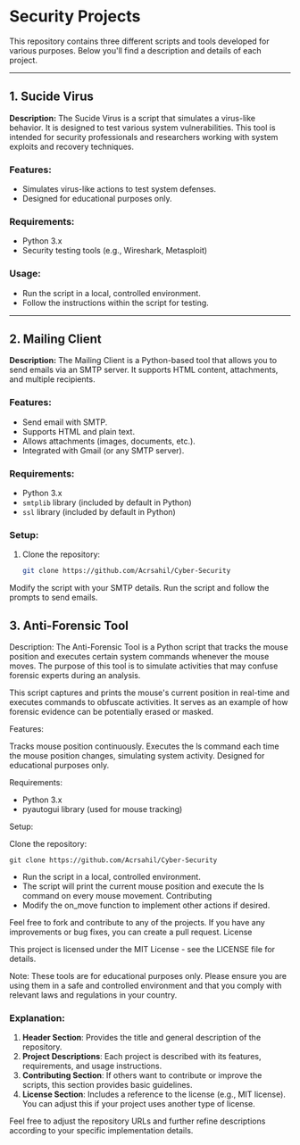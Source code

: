 

# Security Projects

This repository contains three different scripts and tools developed for various purposes. Below you'll find a description and details of each project.

---

## 1. **Sucide Virus**

**Description:**
The Sucide Virus is a script that simulates a virus-like behavior. It is designed to test various system vulnerabilities. This tool is intended for security professionals and researchers working with system exploits and recovery techniques.

### Features:
- Simulates virus-like actions to test system defenses.
- Designed for educational purposes only. 

### Requirements:
- Python 3.x
- Security testing tools (e.g., Wireshark, Metasploit)

### Usage:
- Run the script in a local, controlled environment.
- Follow the instructions within the script for testing.

---

## 2. **Mailing Client**

**Description:**
The Mailing Client is a Python-based tool that allows you to send emails via an SMTP server. It supports HTML content, attachments, and multiple recipients.

### Features:
- Send email with SMTP.
- Supports HTML and plain text.
- Allows attachments (images, documents, etc.).
- Integrated with Gmail (or any SMTP server).

### Requirements:
- Python 3.x
- `smtplib` library (included by default in Python)
- `ssl` library (included by default in Python)

### Setup:
1. Clone the repository:
   ```bash
   git clone https://github.com/Acrsahil/Cyber-Security

Modify the script with your SMTP details.
Run the script and follow the prompts to send emails.

## 3. **Anti-Forensic Tool**

Description: The Anti-Forensic Tool is a Python script that tracks the mouse position and executes certain system commands whenever the mouse moves. The purpose of this tool is to simulate activities that may confuse forensic experts during an analysis.

This script captures and prints the mouse's current position in real-time and executes commands to obfuscate activities. It serves as an example of how forensic evidence can be potentially erased or masked.

Features:

Tracks mouse position continuously.
Executes the ls command each time the mouse position changes, simulating system activity.
Designed for educational purposes only.

Requirements:

   - Python 3.x
   - pyautogui library (used for mouse tracking)
   
Setup:

 Clone the repository:

    git clone https://github.com/Acrsahil/Cyber-Security

   * Run the script in a local, controlled environment.
   * The script will print the current mouse position and execute the ls command on every mouse movement.
Contributing
   * Modify the on_move function to implement other actions if desired.

Feel free to fork and contribute to any of the projects. If you have any improvements or bug fixes, you can create a pull request.
License

This project is licensed under the MIT License - see the LICENSE file for details.

Note: These tools are for educational purposes only. Please ensure you are using them in a safe and controlled environment and that you comply with relevant laws and regulations in your country.


### Explanation:
1. **Header Section**: Provides the title and general description of the repository.
2. **Project Descriptions**: Each project is described with its features, requirements, and usage instructions.
3. **Contributing Section**: If others want to contribute or improve the scripts, this section provides basic guidelines.
4. **License Section**: Includes a reference to the license (e.g., MIT license). You can adjust this if your project uses another type of license.

Feel free to adjust the repository URLs and further refine descriptions according to your specific implementation details.
